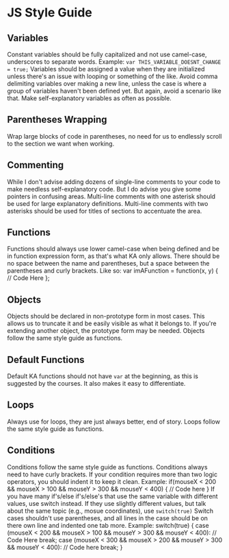 # JS Style Guide

## Variables
Constant variables should be fully capitalized and not use camel-case, underscores to separate words.
Example: `var THIS_VARIABLE_DOESNT_CHANGE = true;`
Variables should be assigned a value when they are initialized unless there's an issue with looping or something of the like.
Avoid comma delimiting variables over making a new line, unless the case is where a group of variables haven't been defined yet. But again, avoid a scenario like that.
Make self-explanatory variables as often as possible.

## Parentheses Wrapping
Wrap large blocks of code in parentheses, no need for us to endlessly scroll to the section we want when working.

## Commenting
While I don't advise adding dozens of single-line comments to your code to make needless self-explanatory code. But I do advise you give some pointers in confusing areas.
Multi-line comments with one asterisk should be used for large explanatory definitions.
Multi-line comments with two asterisks should be used for titles of sections to accentuate the area.

## Functions
Functions should always use lower camel-case when being defined and be in function expression form, as that's what KA only allows. There should be no space between the name and parentheses, but a space between the parentheses and curly brackets.
Like so:
	var imAFunction = function(x, y) {
		// Code Here
	};

## Objects
Objects should be declared in non-prototype form in most cases. This allows us to truncate it and be easily visible as what it belongs to. If you're extending another object, the prototype form may be needed. Objects follow the same style guide as functions.

## Default Functions
Default KA functions should not have `var` at the beginning, as this is suggested by the courses. It also makes it easy to differentiate.

## Loops
Always use for loops, they are just always better, end of story. Loops follow the same style guide as functions.

## Conditions
Conditions follow the same style guide as functions. Conditions always need to have curly brackets. If your condition requires more than two logic operators, you should indent it to keep it clean.
Example:
	if(mouseX < 200
		&& mouseX > 100
		&& mouseY > 300
		&& mouseY < 400) {
		// Code here
	}
If you have many if's/else if's/else's that use the same variable with different values, use switch instead. If they use slightly different values, but talk about the same topic (e.g., mosue coordinates), use `switch(true)` Switch cases shouldn't use parentheses, and all lines in the case should be on there own line and indented one tab more.
Example:
	switch(true) {
		case (mouseX < 200
		&& mouseX > 100
		&& mouseY > 300
		&& mouseY < 400):
			// Code Here
			break;
		case (mouseX < 300
		&& mouseX > 200
		&& mouseY > 300
		&& mouseY < 400):
			// Code here
			break;
	}